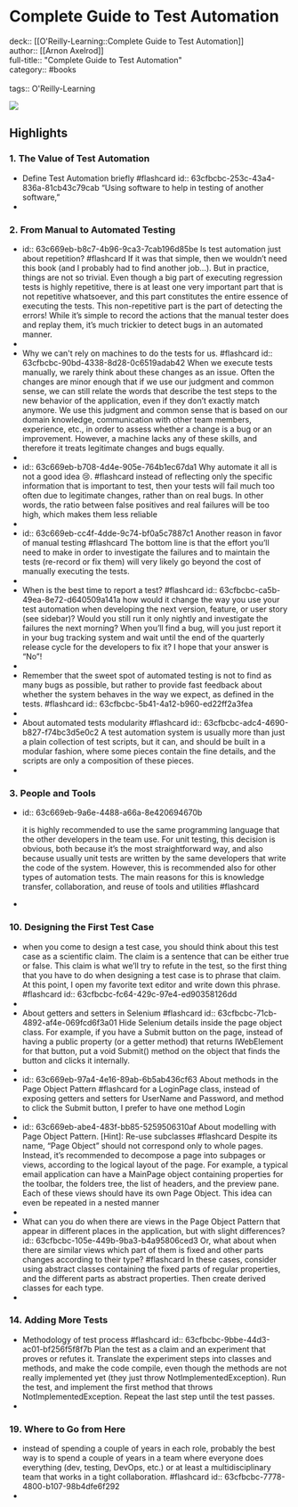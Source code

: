# Complete Guide to Test Automation

deck:: [[O'Reilly-Learning::Complete Guide to Test Automation]]\
author:: [[Arnon Axelrod]]\
full-title:: "Complete Guide to Test Automation"\
category:: #books\
\
tags:: O'Reilly-Learning  

![](https://learning.oreilly.com/covers/9781484238325/)
## Highlights
### 1. The Value of Test Automation
- Define Test Automation briefly #flashcard 
  id:: 63cfbcbc-253c-43a4-836a-81cb43c79cab
    “Using software to help in testing of another software,”
-
### 2. From Manual to Automated Testing
- id:: 63c669eb-b8c7-4b96-9ca3-7cab196d85be
   Is test automation just about repetition? #flashcard 
    If it was that simple, then we wouldn’t need this book (and I probably had to find another job…). But in practice, things are not so trivial. Even though a big part of executing regression tests is highly repetitive, there is at least one very important part that is not repetitive whatsoever, and this part constitutes the entire essence of executing the tests. This non-repetitive part is the part of detecting the errors! While it’s simple to record the actions that the manual tester does and replay them, it’s much trickier to detect bugs in an automated manner.
-
- Why we can't rely on machines to do the tests for us. #flashcard 
  id:: 63cfbcbc-90bd-4338-8d28-0c6519adab42
    When we execute tests manually, we rarely think about these changes as an issue. Often the changes are minor enough that if we use our judgment and common sense, we can still relate the words that describe the test steps to the new behavior of the application, even if they don’t exactly match anymore. We use this judgment and common sense that is based on our domain knowledge, communication with other team members, experience, etc., in order to assess whether a change is a bug or an improvement. However, a machine lacks any of these skills, and therefore it treats legitimate changes and bugs equally.
-
- id:: 63c669eb-b708-4d4e-905e-764b1ec67da1
   Why automate it all is not a good idea 😢. #flashcard 
    instead of reflecting only the specific information that is important to test, then your tests will fail much too often due to legitimate changes, rather than on real bugs. In other words, the ratio between false positives and real failures will be too high, which makes them less reliable
-
- id:: 63c669eb-cc4f-4dde-9c74-bf0a5c7887c1
   Another reason in favor of manual testing #flashcard 
    The bottom line is that the effort you’ll need to make in order to investigate the failures and to maintain the tests (re-record or fix them) will very likely go beyond the cost of manually executing the tests.
-
- When is the best time to report a test? #flashcard 
  id:: 63cfbcbc-ca5b-49ea-8e72-d640509a141a
    how would it change the way you use your test automation when developing the next version, feature, or user story (see sidebar)? Would you still run it only nightly and investigate the failures the next morning? When you’ll find a bug, will you just report it in your bug tracking system and wait until the end of the quarterly release cycle for the developers to fix it? I hope that your answer is “No”!
-
- Remember that the sweet spot of automated testing is not to find as many bugs as possible, but rather to provide fast feedback about whether the system behaves in the way we expect, as defined in the tests. #flashcard
  id:: 63cfbcbc-5b41-4a12-b960-ed22ff2a3fea
-
- About automated tests modularity #flashcard 
  id:: 63cfbcbc-adc4-4690-b827-f74bc3d5e0c2
    A test automation system is usually more than just a plain collection of test scripts, but it can, and should be built in a modular fashion, where some pieces contain the fine details, and the scripts are only a composition of these pieces.
-
### 3. People and Tools
- id:: 63c669eb-9a6e-4488-a66a-8e420694670b
  
  it is highly recommended to use the same programming language that the other developers in the team use. For unit testing, this decision is obvious, both because it’s the most straightforward way, and also because usually unit tests are written by the same developers that write the code of the system. However, this is recommended also for other types of automation tests. The main reasons for this is knowledge transfer, collaboration, and reuse of tools and utilities #flashcard
-
### 10. Designing the First Test Case
- when you come to design a test case, you should think about this test case as a scientific claim. The claim is a sentence that can be either true or false. This claim is what we’ll try to refute in the test, so the first thing that you have to do when designing a test case is to phrase that claim. At this point, I open my favorite text editor and write down this phrase. #flashcard
  id:: 63cfbcbc-fc64-429c-97e4-ed90358126dd
-
- About getters and setters in Selenium #flashcard 
  id:: 63cfbcbc-71cb-4892-af4e-069fcd6f3a01
    Hide Selenium details inside the page object class. For example, if you have a Submit button on the page, instead of having a public property (or a getter method) that returns IWebElement for that button, put a void Submit() method on the object that finds the button and clicks it internally.
-
- id:: 63c669eb-97a4-4e16-89ab-6b5ab436cf63
   About methods in the Page Object Pattern #flashcard 
    for a LoginPage class, instead of exposing getters and setters for UserName and Password, and method to click the Submit button, I prefer to have one method Login
-
- id:: 63c669eb-abe4-483f-bb85-5259506310af
   About modelling with Page Object Pattern.
   [Hint]: Re-use subclasses #flashcard 
    Despite its name, “Page Object” should not correspond only to whole pages. Instead, it’s recommended to decompose a page into subpages or views, according to the logical layout of the page. For example, a typical email application can have a MainPage object containing properties for the toolbar, the folders tree, the list of headers, and the preview pane. Each of these views should have its own Page Object. This idea can even be repeated in a nested manner
-
- What can you do when there are views in the Page Object Pattern that appear in different places in the application, but with slight differences?
  id:: 63cfbcbc-105e-449b-9ba3-b4a95806ced3
   Or, what about when there are similar views which part of them is fixed and other parts changes according to their type? #flashcard 
    In these cases, consider using abstract classes containing the fixed parts of regular properties, and the different parts as abstract properties. Then create derived classes for each type.
-
### 14. Adding More Tests
- Methodology of test process #flashcard 
  id:: 63cfbcbc-9bbe-44d3-ac01-bf256f5f8f7b
    Plan the test as a claim and an experiment that proves or refutes it.
     Translate the experiment steps into classes and methods, and make the code compile, even though the methods are not really implemented yet (they just throw NotImplementedException).
     Run the test, and implement the first method that throws NotImplementedException.
     Repeat the last step until the test passes.
-
### 19. Where to Go from Here
- instead of spending a couple of years in each role, probably the best way is to spend a couple of years in a team where everyone does everything (dev, testing, DevOps, etc.) or at least a multidisciplinary team that works in a tight collaboration. #flashcard
  id:: 63cfbcbc-7778-4800-b107-98b4dfe6f292
-